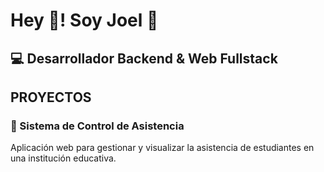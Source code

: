 # Hey 👋! Soy Joel 👨

## 💻 Desarrollador Backend & Web Fullstack

## PROYECTOS
### 📌 Sistema de Control de Asistencia
Aplicación web para gestionar y visualizar la asistencia de estudiantes en una institución educativa.
